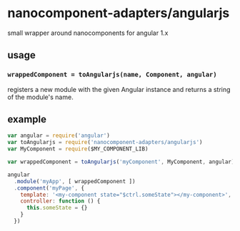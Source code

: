 # nanocomponent-adapters/angularjs

small wrapper around nanocomponents for angular 1.x



## usage 

### `wrappedComponent = toAngularjs(name, Component, angular)`
registers a new module with the given Angular instance and returns a
string of the module's name.


## example

```js
var angular = require('angular')
var toAngularjs = require('nanocomponent-adapters/angularjs')
var MyComponent = require($MY_COMPONENT_LIB)

var wrappedComponent = toAngularjs('myComponent', MyComponent, angular)

angular
  .module('myApp', [ wrappedComponent ])
  .component('myPage', {
    template: '<my-component state="$ctrl.someState"></my-component>',
    controller: function () {
      this.someState = {}
    }
  })

```
